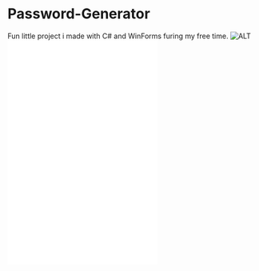 # Password-Generator
Fun little project i made with C# and WinForms furing my free time.
![ALT](file:///D:/Downloads/Capture1.PNG)
![ALT](/path/image.ext)
![ALT](/path/image.ext)
![ALT](/path/image.ext)
